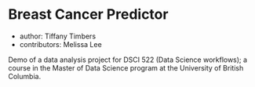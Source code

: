 
# Breast Cancer Predictor

-   author: Tiffany Timbers
-   contributors: Melissa Lee

Demo of a data analysis project for DSCI 522 (Data Science workflows); a
course in the Master of Data Science program at the University of
British Columbia.
